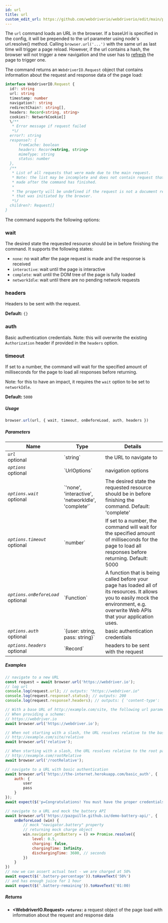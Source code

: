 ```yaml
---
id: url
title: url
custom_edit_url: https://github.com/webdriverio/webdriverio/edit/main/packages/webdriverio/src/commands/browser/url.ts
---
```


The `url` command loads an URL in the browser. If a baseUrl is specified in the config,
it will be prepended to the url parameter using node's url.resolve() method. Calling
`browser.url('...')` with the same url as last time will trigger a page reload. However,
if the url contains a hash, the browser will not trigger a new navigation and the user
has to [refresh](/docs/api/webdriver#refresh) the page to trigger one.

The command returns an `WebdriverIO.Request` object that contains information about the
request and response data of the page load:

```ts
interface WebdriverIO.Request {
  id?: string
  url: string
  timestamp: number
  navigation?: string
  redirectChain?: string[],
  headers: Record<string, string>
  cookies?: NetworkCookie[]
  \/**
   * Error message if request failed
   *\/
  error?: string
  response?: {
      fromCache: boolean
      headers: Record<string, string>
      mimeType: string
      status: number
  },
  /**
   * List of all requests that were made due to the main request.
   * Note: the list may be incomplete and does not contain request that were
   * made after the command has finished.
   *
   * The property will be undefined if the request is not a document request
   * that was initiated by the browser.
   *\/
  children?: Request[]
}
```

The command supports the following options:

### wait
The desired state the requested resource should be in before finishing the command.
It supports the following states:

 - `none`: no wait after the page request is made and the response is received
 - `interactive`: wait until the page is interactive
 - `complete`: wait until the DOM tree of the page is fully loaded
 - `networkIdle`: wait until there are no pending network requests

### headers

Headers to be sent with the request.

__Default:__ `{}`

### auth

Basic authentication credentials.
Note: this will overwrite the existing `Authorization` header if provided in the `headers` option.

### timeout

If set to a number, the command will wait for the specified amount of milliseconds for the page to load
all responses before returning.

Note: for this to have an impact, it requires the `wait` option to be set to `networkIdle`.

__Default:__ `5000`

##### Usage

```js
browser.url(url, { wait, timeout, onBeforeLoad, auth, headers })
```

##### Parameters

<table>
  <thead>
    <tr>
      <th>Name</th><th>Type</th><th>Details</th>
    </tr>
  </thead>
  <tbody>
    <tr>
      <td><code><var>url</var></code><br /><span className="label labelWarning">optional</span></td>
      <td>`string`</td>
      <td>the URL to navigate to</td>
    </tr>
    <tr>
      <td><code><var>options</var></code><br /><span className="label labelWarning">optional</span></td>
      <td>`UrlOptions`</td>
      <td>navigation options</td>
    </tr>
    <tr>
      <td><code><var>options.wait</var></code><br /><span className="label labelWarning">optional</span></td>
      <td>`'none', 'interactive', 'networkIdle', 'complete'`</td>
      <td>The desired state the requested resource should be in before finishing the command. Default: 'complete'</td>
    </tr>
    <tr>
      <td><code><var>options.timeout</var></code><br /><span className="label labelWarning">optional</span></td>
      <td>`number`</td>
      <td>If set to a number, the command will wait for the specified amount of milliseconds for the page to load
all responses before returning. Default: 5000</td>
    </tr>
    <tr>
      <td><code><var>options.onBeforeLoad</var></code><br /><span className="label labelWarning">optional</span></td>
      <td>`Function`</td>
      <td>A function that is being called before your page has loaded all of its resources. It allows you to easily
mock the environment, e.g. overwrite Web APIs that your application uses.</td>
    </tr>
    <tr>
      <td><code><var>options.auth</var></code><br /><span className="label labelWarning">optional</span></td>
      <td>`{user: string, pass: string}`</td>
      <td>basic authentication credentials</td>
    </tr>
    <tr>
      <td><code><var>options.headers</var></code><br /><span className="label labelWarning">optional</span></td>
      <td>`Record<string, string>`</td>
      <td>headers to be sent with the request</td>
    </tr>
  </tbody>
</table>

##### Examples

```js title="url.js"
// navigate to a new URL
const request = await browser.url('https://webdriver.io');
// log url
console.log(request.url); // outputs: "https://webdriver.io"
console.log(request.response?.status); // outputs: 200
console.log(request.response?.headers); // outputs: { 'content-type': 'text/html; charset=UTF-8' }

```

```js title="baseUrlResolutions.js"
// With a base URL of http://example.com/site, the following url parameters resolve as such:
// When providing a scheme:
// https://webdriver.io
await browser.url('https://webdriver.io');

// When not starting with a slash, the URL resolves relative to the baseUrl
// http://example.com/site/relative
await browser.url('relative');

// When starting with a slash, the URL resolves relative to the root path of the baseUrl
// http://example.com/rootRelative
await browser.url('/rootRelative');

```

```js title="basicAuth.js"
// navigate to a URL with basic authentication
await browser.url('https://the-internet.herokuapp.com/basic_auth', {
    auth: {
        user
        pass
    }
});
await expect($('p=Congratulations! You must have the proper credentials.').toBeDisplayed();

```

```js title="onBeforeLoad.js"
// navigate to a URL and mock the battery API
await browser.url('https://pazguille.github.io/demo-battery-api/', {
    onBeforeLoad (win) {
        // mock "navigator.battery" property
        // returning mock charge object
        win.navigator.getBattery = () => Promise.resolve({
            level: 0.5,
            charging: false,
            chargingTime: Infinity,
            dischargingTime: 3600, // seconds
        })
    }
})
// now we can assert actual text - we are charged at 50%
await expect($('.battery-percentage')).toHaveText('50%')
// and has enough juice for 1 hour
await expect($('.battery-remaining')).toHaveText('01:00)
```

##### Returns

- **&lt;WebdriverIO.Request&gt;**
            **<code><var>returns</var></code>:**  a request object of the page load with information about the request and response data    

